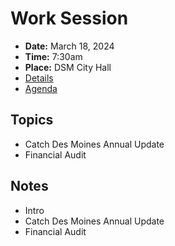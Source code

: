 # Work Session

- **Date:** March 18, 2024
- **Time:** 7:30am
- **Place:** DSM City Hall
- [Details](https://www.dsm.city/citycouncil_detail_T60_R2814.php)
- [Agenda](https://councildocs.dsm.city/agendas/2024/20240318CouncilWorkSession.pdf)

## Topics

- Catch Des Moines Annual Update
- Financial Audit

## Notes

- Intro
- Catch Des Moines Annual Update
- Financial Audit
